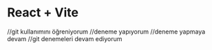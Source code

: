 # React + Vite

//git kullanımını öğreniyorum
//deneme yapıyorum
//deneme yapmaya devam
//git denemeleri devam ediyorum
